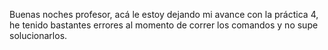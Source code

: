 Buenas noches profesor, acá le estoy dejando mi avance con la práctica 4, he tenido bastantes errores al momento de correr los comandos y no supe solucionarlos. 

